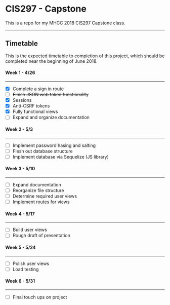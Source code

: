 # CIS297 - Capstone
This is a repo for my MHCC 2018 CIS297 Capstone class. 

---

## Timetable

This is the expected timetable to completion of this project, which should be completed near the beginning of June 2018.

#### Week 1 - 4/26

------

- [x] Complete a sign in route
- [ ] ~~Finish JSON web token functionality~~
- [x] Sessions
- [x] Anti-CSRF tokens 
- [x] Fully functional views 
- [ ] Expand and organize documentation

#### Week 2 - 5/3

------

- [ ] Implement password hasing and salting
- [ ] Flesh out database structure
- [ ] Implement database via Sequelize (JS library)

#### Week 3 - 5/10

------

- [ ] Expand documentation
- [ ] Reorganize file structure
- [ ] Determine required user views
- [ ] Implement routes for views

#### Week 4 - 5/17

------

- [ ] Build user views
- [ ] Rough draft of presentation

#### Week 5 - 5/24

------

- [ ] Polish user views
- [ ] Load testing

#### Week 6 - 5/31

------

- [ ] Final touch ups on project

